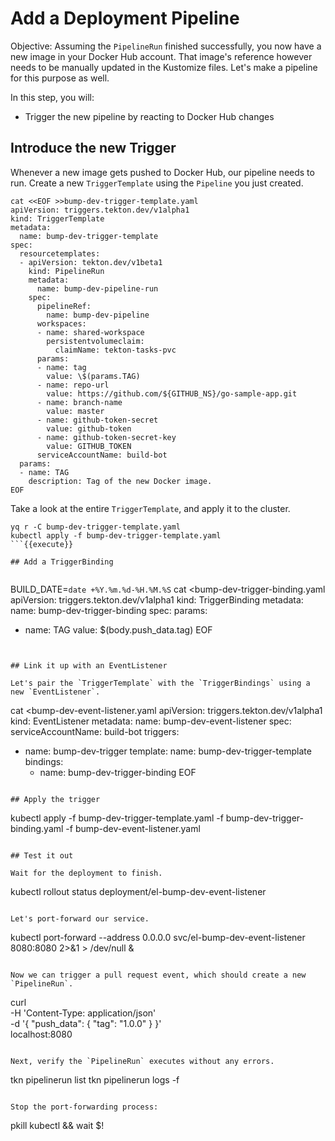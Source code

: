 # Add a Deployment Pipeline

Objective:
Assuming the `PipelineRun` finished successfully, you now have a new image in your Docker Hub account.
That image's reference however needs to be manually updated in the Kustomize files.
Let's make a pipeline for this purpose as well.

In this step, you will:
- Trigger the new pipeline by reacting to Docker Hub changes

## Introduce the new Trigger

Whenever a new image gets pushed to Docker Hub, our pipeline needs to run.
Create a new `TriggerTemplate` using the `Pipeline` you just created.

```
cat <<EOF >>bump-dev-trigger-template.yaml
apiVersion: triggers.tekton.dev/v1alpha1
kind: TriggerTemplate
metadata:
  name: bump-dev-trigger-template
spec:
  resourcetemplates:
  - apiVersion: tekton.dev/v1beta1
    kind: PipelineRun
    metadata:
      name: bump-dev-pipeline-run
    spec:
      pipelineRef:
        name: bump-dev-pipeline
      workspaces:
      - name: shared-workspace
        persistentvolumeclaim:
          claimName: tekton-tasks-pvc
      params:
      - name: tag
        value: \$(params.TAG)
      - name: repo-url
        value: https://github.com/${GITHUB_NS}/go-sample-app.git
      - name: branch-name
        value: master
      - name: github-token-secret
        value: github-token
      - name: github-token-secret-key
        value: GITHUB_TOKEN
      serviceAccountName: build-bot
  params:
  - name: TAG
    description: Tag of the new Docker image.
EOF
```

Take a look at the entire `TriggerTemplate`, and apply it to the cluster.

```
yq r -C bump-dev-trigger-template.yaml
kubectl apply -f bump-dev-trigger-template.yaml
```{{execute}}

## Add a TriggerBinding


```
BUILD_DATE=`date +%Y.%m.%d-%H.%M.%S`
cat <<EOF >bump-dev-trigger-binding.yaml
apiVersion: triggers.tekton.dev/v1alpha1
kind: TriggerBinding
metadata:
  name: bump-dev-trigger-binding
spec:
  params:
  - name: TAG
    value: \$(body.push_data.tag)
EOF
```{{execute}}


## Link it up with an EventListener

Let's pair the `TriggerTemplate` with the `TriggerBindings` using a new `EventListener`.

```
cat <<EOF >bump-dev-event-listener.yaml
apiVersion: triggers.tekton.dev/v1alpha1
kind: EventListener
metadata:
  name: bump-dev-event-listener
spec:
  serviceAccountName: build-bot
  triggers:
  - name: bump-dev-trigger
    template:
      name: bump-dev-trigger-template
    bindings:
    - name: bump-dev-trigger-binding
EOF
```{{execute}}

## Apply the trigger

```
kubectl apply -f bump-dev-trigger-template.yaml -f bump-dev-trigger-binding.yaml -f bump-dev-event-listener.yaml
```{{execute}}

## Test it out

Wait for the deployment to finish.

```
kubectl rollout status deployment/el-bump-dev-event-listener
```{{execute}}

Let's port-forward our service.

```
kubectl port-forward --address 0.0.0.0 svc/el-bump-dev-event-listener 8080:8080 2>&1 > /dev/null &
```{{execute}}

Now we can trigger a pull request event, which should create a new `PipelineRun`.

```
curl \
    -H 'Content-Type: application/json' \
    -d '{
          "push_data": {
            "tag": "1.0.0"
          }
        }' \
localhost:8080
```{{execute}}

Next, verify the `PipelineRun` executes without any errors.

```
tkn pipelinerun list
tkn pipelinerun logs -f
```{{execute}}

Stop the port-forwarding process:
```
pkill kubectl && wait $!
```{{execute}}

